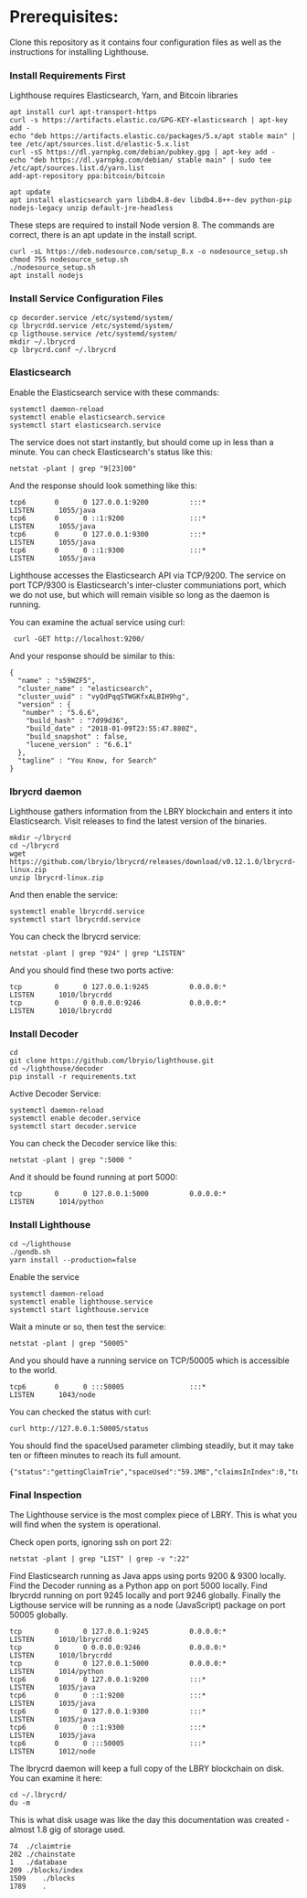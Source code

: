 # Prerequisites:

Clone this repository as it contains four configuration files as well as the instructions for installing Lighthouse.

### Install Requirements First
Lighthouse requires Elasticsearch, Yarn, and Bitcoin libraries

```
apt install curl apt-transport-https
curl -s https://artifacts.elastic.co/GPG-KEY-elasticsearch | apt-key add -
echo "deb https://artifacts.elastic.co/packages/5.x/apt stable main" | tee /etc/apt/sources.list.d/elastic-5.x.list
curl -sS https://dl.yarnpkg.com/debian/pubkey.gpg | apt-key add -
echo "deb https://dl.yarnpkg.com/debian/ stable main" | sudo tee /etc/apt/sources.list.d/yarn.list
add-apt-repository ppa:bitcoin/bitcoin
```

```
apt update
apt install elasticsearch yarn libdb4.8-dev libdb4.8++-dev python-pip nodejs-legacy unzip default-jre-headless
```

These steps are required to install Node version 8. The commands are correct, there is an apt update in the install script.

```
curl -sL https://deb.nodesource.com/setup_8.x -o nodesource_setup.sh
chmod 755 nodesource_setup.sh
./nodesource_setup.sh
apt install nodejs
```

### Install Service Configuration Files

```
cp decorder.service /etc/systemd/system/
cp lbrycrdd.service /etc/systemd/system/
cp ligthouse.service /etc/systemd/system/
mkdir ~/.lbrycrd
cp lbrycrd.conf ~/.lbrycrd
```

### Elasticsearch
Enable the Elasticsearch service with these commands:

```
systemctl daemon-reload
systemctl enable elasticsearch.service
systemctl start elasticsearch.service
```


The service does not start instantly, but should come up in less than a minute. You can check Elasticsearch's status like this:


```
netstat -plant | grep "9[23]00"
```

And the response should look something like this:

```
tcp6       0      0 127.0.0.1:9200          :::*                    LISTEN      1055/java       
tcp6       0      0 ::1:9200                :::*                    LISTEN      1055/java       
tcp6       0      0 127.0.0.1:9300          :::*                    LISTEN      1055/java       
tcp6       0      0 ::1:9300                :::*                    LISTEN      1055/java   
```

Lighthouse accesses the Elasticsearch API via TCP/9200. The service on port TCP/9300 is Elasticsearch's inter-cluster communiations port, which we do not use, but which will remain visible so long as the daemon is running.

You can examine the actual service using curl:

```
 curl -GET http://localhost:9200/
```


And your response should be similar to this:

```
{
  "name" : "s59WZF5",
  "cluster_name" : "elasticsearch",
  "cluster_uuid" : "vyQdPqqSTWGKfxALBIH9hg",
  "version" : {
   "number" : "5.6.6",
    "build_hash" : "7d99d36",
    "build_date" : "2018-01-09T23:55:47.880Z",
    "build_snapshot" : false,
    "lucene_version" : "6.6.1"
  },
  "tagline" : "You Know, for Search"
}
```


### lbrycrd daemon

Lighthouse gathers information from the LBRY blockchain and enters it into Elasticsearch. Visit releases to find the latest version of the binaries.

```
mkdir ~/lbrycrd
cd ~/lbrycrd
wget https://github.com/lbryio/lbrycrd/releases/download/v0.12.1.0/lbrycrd-linux.zip
unzip lbrycrd-linux.zip
```

And then enable the service:

```
systemctl enable lbrycrdd.service
systemctl start lbrycrdd.service
```

You can check the lbrycrd service:

```
netstat -plant | grep "924" | grep "LISTEN"
```

And you should find these two ports active:

```
tcp        0      0 127.0.0.1:9245          0.0.0.0:*               LISTEN      1010/lbrycrdd   
tcp        0      0 0.0.0.0:9246            0.0.0.0:*               LISTEN      1010/lbrycrdd 
```

### Install Decoder

```
cd
git clone https://github.com/lbryio/lighthouse.git
cd ~/lighthouse/decoder
pip install -r requirements.txt
```

Active Decoder Service:

```
systemctl daemon-reload
systemctl enable decoder.service
systemctl start decoder.service

```

You can check the Decoder service like this:

```
netstat -plant | grep ":5000 "
```

And it should be found running at port 5000:

```
tcp        0      0 127.0.0.1:5000          0.0.0.0:*               LISTEN      1014/python   
```

### Install Lighthouse

```
cd ~/lighthouse
./gendb.sh
yarn install --production=false
```

Enable the service

```
systemctl daemon-reload
systemctl enable lighthouse.service
systemctl start lighthouse.service
```

Wait a minute or so, then test the service:

```
netstat -plant | grep "50005"
```

And you should have a running service on TCP/50005 which is accessible to the world.

```
tcp6       0      0 :::50005                :::*                    LISTEN      1043/node 
```

You can checked the status with curl:

```
curl http://127.0.0.1:50005/status
```

You should find the spaceUsed parameter climbing steadily, but it may take ten or fifteen minutes to reach its full amount.

```
{"status":"gettingClaimTrie","spaceUsed":"59.1MB","claimsInIndex":0,"totSearches":1}
```

### Final Inspection

The Lighthouse service is the most complex piece of LBRY. This is what you will find when the system is operational.

Check open ports, ignoring ssh on port 22:

```
netstat -plant | grep "LIST" | grep -v ":22"
```

Find Elasticsearch running as Java apps using ports 9200 & 9300 locally. Find the Decoder running as a Python app on port 5000 locally. Find lbrycrdd running on port 9245 locally and port 9246 globally. Finally the Ligthouse service will be running as a node (JavaScript) package on port 50005 globally.

```
tcp        0      0 127.0.0.1:9245          0.0.0.0:*               LISTEN      1010/lbrycrdd   
tcp        0      0 0.0.0.0:9246            0.0.0.0:*               LISTEN      1010/lbrycrdd   
tcp        0      0 127.0.0.1:5000          0.0.0.0:*               LISTEN      1014/python     
tcp6       0      0 127.0.0.1:9200          :::*                    LISTEN      1035/java       
tcp6       0      0 ::1:9200                :::*                    LISTEN      1035/java       
tcp6       0      0 127.0.0.1:9300          :::*                    LISTEN      1035/java       
tcp6       0      0 ::1:9300                :::*                    LISTEN      1035/java       
tcp6       0      0 :::50005                :::*                    LISTEN      1012/node       
```

The lbrycrd daemon will keep a full copy of the LBRY blockchain on disk. You can examine it here:

```
cd ~/.lbrycrd/
du -m
```

This is what disk usage was like the day this documentation was created - almost 1.8 gig of storage used.

```
74	./claimtrie
202	./chainstate
1	./database
209	./blocks/index
1509	./blocks
1789	.
```
